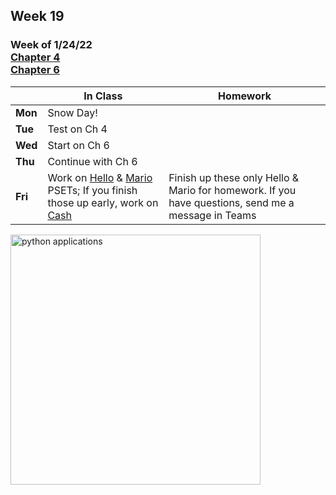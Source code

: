## Week 19

### Week of 1/24/22<br>[Chapter 4](/apcsp/curriculum/4)<br>[Chapter 6](/apcsp/curriculum/6)  

  |       |In Class               |Homework   |
  |-------|---------              |---------  |
  |**Mon**|Snow Day! | |
  |**Tue**|Test on Ch 4| |
  |**Wed**|Start on Ch 6 | |
  |**Thu**|Continue with Ch 6 | |
  |**Fri**|Work on [Hello](https://cs50.harvard.edu/ap/2022/curriculum/x/psets/6/hello/) & [Mario](https://cs50.harvard.edu/ap/2022/curriculum/x/psets/6/mario/less/) PSETs; If you finish those up early, work on [Cash](https://cs50.harvard.edu/ap/2022/curriculum/x/psets/6/cash/) |Finish up these only Hello & Mario for homework. If you have questions, send me a message in Teams |

<img src="https://techvidvan.com/tutorials/wp-content/uploads/sites/2/2019/12/Applications-of-python.jpg" alt="python applications" height="400">

<meta http-equiv="refresh" content="300"/>